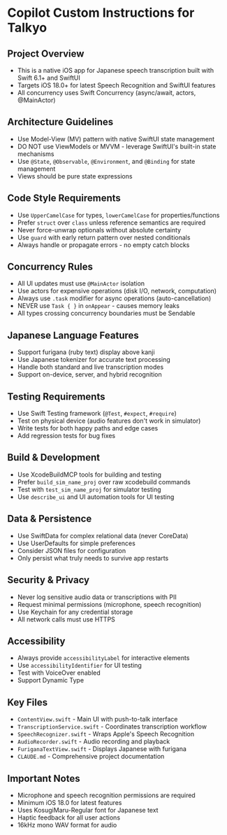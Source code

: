 # Copilot Custom Instructions for Talkyo

## Project Overview
- This is a native iOS app for Japanese speech transcription built with Swift 6.1+ and SwiftUI
- Targets iOS 18.0+ for latest Speech Recognition and SwiftUI features
- All concurrency uses Swift Concurrency (async/await, actors, @MainActor)

## Architecture Guidelines
- Use Model-View (MV) pattern with native SwiftUI state management
- DO NOT use ViewModels or MVVM - leverage SwiftUI's built-in state mechanisms
- Use `@State`, `@Observable`, `@Environment`, and `@Binding` for state management
- Views should be pure state expressions

## Code Style Requirements
- Use `UpperCamelCase` for types, `lowerCamelCase` for properties/functions
- Prefer `struct` over `class` unless reference semantics are required
- Never force-unwrap optionals without absolute certainty
- Use `guard` with early return pattern over nested conditionals
- Always handle or propagate errors - no empty catch blocks

## Concurrency Rules
- All UI updates must use `@MainActor` isolation
- Use actors for expensive operations (disk I/O, network, computation)
- Always use `.task` modifier for async operations (auto-cancellation)
- NEVER use `Task { }` in `onAppear` - causes memory leaks
- All types crossing concurrency boundaries must be Sendable

## Japanese Language Features
- Support furigana (ruby text) display above kanji
- Use Japanese tokenizer for accurate text processing
- Handle both standard and live transcription modes
- Support on-device, server, and hybrid recognition

## Testing Requirements
- Use Swift Testing framework (`@Test`, `#expect`, `#require`)
- Test on physical device (audio features don't work in simulator)
- Write tests for both happy paths and edge cases
- Add regression tests for bug fixes

## Build & Development
- Use XcodeBuildMCP tools for building and testing
- Prefer `build_sim_name_proj` over raw xcodebuild commands
- Test with `test_sim_name_proj` for simulator testing
- Use `describe_ui` and UI automation tools for UI testing

## Data & Persistence
- Use SwiftData for complex relational data (never CoreData)
- Use UserDefaults for simple preferences
- Consider JSON files for configuration
- Only persist what truly needs to survive app restarts

## Security & Privacy
- Never log sensitive audio data or transcriptions with PII
- Request minimal permissions (microphone, speech recognition)
- Use Keychain for any credential storage
- All network calls must use HTTPS

## Accessibility
- Always provide `accessibilityLabel` for interactive elements
- Use `accessibilityIdentifier` for UI testing
- Test with VoiceOver enabled
- Support Dynamic Type

## Key Files
- `ContentView.swift` - Main UI with push-to-talk interface
- `TranscriptionService.swift` - Coordinates transcription workflow
- `SpeechRecognizer.swift` - Wraps Apple's Speech Recognition
- `AudioRecorder.swift` - Audio recording and playback
- `FuriganaTextView.swift` - Displays Japanese with furigana
- `CLAUDE.md` - Comprehensive project documentation

## Important Notes
- Microphone and speech recognition permissions are required
- Minimum iOS 18.0 for latest features
- Uses KosugiMaru-Regular font for Japanese text
- Haptic feedback for all user actions
- 16kHz mono WAV format for audio